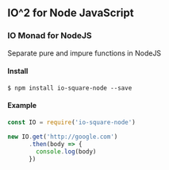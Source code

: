 ## IO^2 for Node JavaScript

### IO Monad for NodeJS

Separate pure and impure functions in NodeJS

#### Install

`$ npm install io-square-node --save`

#### Example

``````javascript
const IO = require('io-square-node')

new IO.get('http://google.com')
	  .then(body => {
        console.log(body)
	  })
``````

